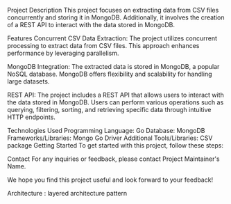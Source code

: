 Project Description
This project focuses on extracting data from CSV files concurrently and storing it in MongoDB. Additionally, it involves the creation of a REST API to interact with the data stored in MongoDB.

Features
Concurrent CSV Data Extraction: The project utilizes concurrent processing to extract data from CSV files. This approach enhances performance by leveraging parallelism.

MongoDB Integration: The extracted data is stored in MongoDB, a popular NoSQL database. MongoDB offers flexibility and scalability for handling large datasets.

REST API: The project includes a REST API that allows users to interact with the data stored in MongoDB. Users can perform various operations such as querying, filtering, sorting, and retrieving specific data through intuitive HTTP endpoints.

Technologies Used
Programming Language: Go
Database: MongoDB
Frameworks/Libraries: Mongo Go Driver
Additional Tools/Libraries: CSV package
Getting Started
To get started with this project, follow these steps:

Contact
For any inquiries or feedback, please contact Project Maintainer's Name.

We hope you find this project useful and look forward to your feedback!



Architecture :
 layered architecture pattern
